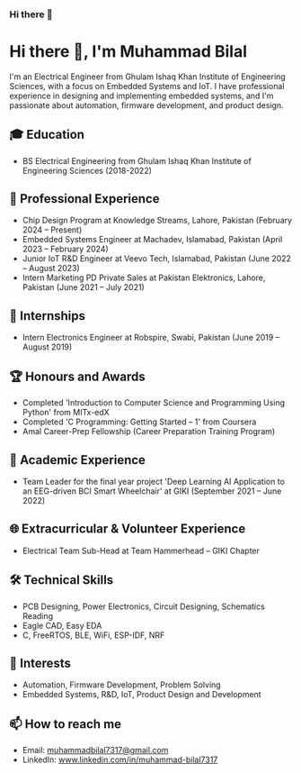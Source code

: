 ### Hi there 👋

# Hi there 👋, I'm Muhammad Bilal

I'm an Electrical Engineer from Ghulam Ishaq Khan Institute of Engineering Sciences, with a focus on Embedded Systems and IoT. I have professional experience in designing and implementing embedded systems, and I'm passionate about automation, firmware development, and product design.

## 🎓 Education

- BS Electrical Engineering from Ghulam Ishaq Khan Institute of Engineering Sciences (2018-2022)

## 💼 Professional Experience

- Chip Design Program at Knowledge Streams, Lahore, Pakistan (February 2024 – Present)
- Embedded Systems Engineer at Machadev, Islamabad, Pakistan (April 2023 – February 2024)
- Junior IoT R&D Engineer at Veevo Tech, Islamabad, Pakistan (June 2022 – August 2023)
- Intern Marketing PD Private Sales at Pakistan Elektronics, Lahore, Pakistan (June 2021 – July 2021)

## 🎯 Internships

- Intern Electronics Engineer at Robspire, Swabi, Pakistan (June 2019 – August 2019)

## 🏆 Honours and Awards

- Completed 'Introduction to Computer Science and Programming Using Python' from MITx-edX
- Completed 'C Programming: Getting Started – 1' from Coursera
- Amal Career-Prep Fellowship (Career Preparation Training Program)

## 🔬 Academic Experience

- Team Leader for the final year project 'Deep Learning AI Application to an EEG-driven BCI Smart Wheelchair' at GIKI (September 2021 – June 2022)

## 🌐 Extracurricular & Volunteer Experience

- Electrical Team Sub-Head at Team Hammerhead – GIKI Chapter

## 🛠 Technical Skills

- PCB Designing, Power Electronics, Circuit Designing, Schematics Reading
- Eagle CAD, Easy EDA
- C, FreeRTOS, BLE, WiFi, ESP-IDF, NRF

## 🌱 Interests

- Automation, Firmware Development, Problem Solving
- Embedded Systems, R&D, IoT, Product Design and Development

## 📫 How to reach me

- Email: muhammadbilal7317@gmail.com
- LinkedIn: www.linkedin.com/in/muhammad-bilal7317



<!--
**bilal7317/bilal7317** is a ✨ _special_ ✨ repository because its `README.md` (this file) appears on your GitHub profile.

Here are some ideas to get you started:

- 🔭 I’m currently working on ...
- 🌱 I’m currently learning ...
- 👯 I’m looking to collaborate on ...
- 🤔 I’m looking for help with ...
- 💬 Ask me about ...
- 📫 How to reach me: ...
- 😄 Pronouns: ...
- ⚡ Fun fact: ...
-->
